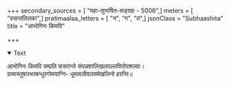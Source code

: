 +++
secondary_sources = [ "महा-सुभाषित-सङ्ग्रहः - 5006",]
meters = [ "वसन्ततिलका",]
pratimaalaa_letters = [ "न", "ग", "त",]
jsonClass = "Subhaashita"
title = "आभोगिनः किमपि"

+++

<details open><summary>Text</summary>

आभोगिनः किमपि सम्प्रति वासरान्ते संपन्नशालिखलपल्लवितोपशल्याः।  
ग्रामास्तुषारभरबन्धुरगोमयाग्नि- धूमावलीवलयमेखलिनो हरन्ति॥
</details>
